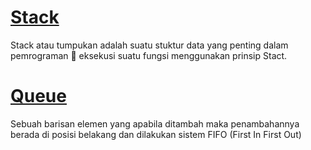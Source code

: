# <a href="https://github.com/kireikireina/Algorithm-and-Data-Structures-/blob/e4a76141e42fac0d4dd239cd2c2b8270884483b1/Stack%20&%20Queue/stack%20-%2028%20maret.c"> Stack <a/>
Stack atau tumpukan adalah suatu stuktur data yang
penting dalam pemrograman  eksekusi suatu
fungsi menggunakan prinsip Stact.
  
# <a href="Stack & Queue/stack - queue.c"> Queue <a/>
Sebuah barisan elemen yang apabila ditambah maka penambahannya berada di posisi belakang dan dilakukan sistem FIFO (First In First Out)
